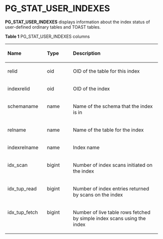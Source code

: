 # PG\_STAT\_USER\_INDEXES<a name="EN-US_TOPIC_0289900946"></a>

**PG\_STAT\_USER\_INDEXES**  displays information about the index status of user-defined ordinary tables and TOAST tables.

**Table  1**  PG\_STAT\_USER\_INDEXES columns

<a name="en-us_topic_0283137388_en-us_topic_0237122448_en-us_topic_0059777687_tc23ffa4000e9413e93247e60610950ea"></a>
<table><thead align="left"><tr id="en-us_topic_0283137388_en-us_topic_0237122448_en-us_topic_0059777687_r52677772553e458bbb32631d2106401f"><th class="cellrowborder" valign="top" width="25.85%" id="mcps1.2.4.1.1"><p id="en-us_topic_0283137388_en-us_topic_0237122448_en-us_topic_0059777687_a0bbe50d092484b4190d722baedb8b780"><a name="en-us_topic_0283137388_en-us_topic_0237122448_en-us_topic_0059777687_a0bbe50d092484b4190d722baedb8b780"></a><a name="en-us_topic_0283137388_en-us_topic_0237122448_en-us_topic_0059777687_a0bbe50d092484b4190d722baedb8b780"></a>Name</p>
</th>
<th class="cellrowborder" valign="top" width="17.01%" id="mcps1.2.4.1.2"><p id="en-us_topic_0283137388_en-us_topic_0237122448_en-us_topic_0059777687_a4f016f23cf85430ca1efe0acdc6e4173"><a name="en-us_topic_0283137388_en-us_topic_0237122448_en-us_topic_0059777687_a4f016f23cf85430ca1efe0acdc6e4173"></a><a name="en-us_topic_0283137388_en-us_topic_0237122448_en-us_topic_0059777687_a4f016f23cf85430ca1efe0acdc6e4173"></a>Type</p>
</th>
<th class="cellrowborder" valign="top" width="57.14%" id="mcps1.2.4.1.3"><p id="en-us_topic_0283137388_en-us_topic_0237122448_en-us_topic_0059777687_a1b01f760cd9640fbac6c80ebcb7ec744"><a name="en-us_topic_0283137388_en-us_topic_0237122448_en-us_topic_0059777687_a1b01f760cd9640fbac6c80ebcb7ec744"></a><a name="en-us_topic_0283137388_en-us_topic_0237122448_en-us_topic_0059777687_a1b01f760cd9640fbac6c80ebcb7ec744"></a>Description</p>
</th>
</tr>
</thead>
<tbody><tr id="en-us_topic_0283137388_en-us_topic_0237122448_en-us_topic_0059777687_rcfdf435d84e8492e9623e66f926c696e"><td class="cellrowborder" valign="top" width="25.85%" headers="mcps1.2.4.1.1 "><p id="en-us_topic_0283137388_en-us_topic_0237122448_en-us_topic_0059777687_a5411778794ec4e8ab55ab0a76684ecea"><a name="en-us_topic_0283137388_en-us_topic_0237122448_en-us_topic_0059777687_a5411778794ec4e8ab55ab0a76684ecea"></a><a name="en-us_topic_0283137388_en-us_topic_0237122448_en-us_topic_0059777687_a5411778794ec4e8ab55ab0a76684ecea"></a>relid</p>
</td>
<td class="cellrowborder" valign="top" width="17.01%" headers="mcps1.2.4.1.2 "><p id="en-us_topic_0283137388_en-us_topic_0237122448_en-us_topic_0059777687_ae3281bbf41b74dbe99967374a49e6d14"><a name="en-us_topic_0283137388_en-us_topic_0237122448_en-us_topic_0059777687_ae3281bbf41b74dbe99967374a49e6d14"></a><a name="en-us_topic_0283137388_en-us_topic_0237122448_en-us_topic_0059777687_ae3281bbf41b74dbe99967374a49e6d14"></a>oid</p>
</td>
<td class="cellrowborder" valign="top" width="57.14%" headers="mcps1.2.4.1.3 "><p id="en-us_topic_0283137388_en-us_topic_0237122448_en-us_topic_0059777687_a58e8196125664a7ebaebbe81f6da7127"><a name="en-us_topic_0283137388_en-us_topic_0237122448_en-us_topic_0059777687_a58e8196125664a7ebaebbe81f6da7127"></a><a name="en-us_topic_0283137388_en-us_topic_0237122448_en-us_topic_0059777687_a58e8196125664a7ebaebbe81f6da7127"></a>OID of the table for this index</p>
</td>
</tr>
<tr id="en-us_topic_0283137388_en-us_topic_0237122448_en-us_topic_0059777687_ra61b69f88dd64ad98efbc9d70fe44b98"><td class="cellrowborder" valign="top" width="25.85%" headers="mcps1.2.4.1.1 "><p id="en-us_topic_0283137388_en-us_topic_0237122448_en-us_topic_0059777687_ad3b2600cad884652a3e5a097a06e92c3"><a name="en-us_topic_0283137388_en-us_topic_0237122448_en-us_topic_0059777687_ad3b2600cad884652a3e5a097a06e92c3"></a><a name="en-us_topic_0283137388_en-us_topic_0237122448_en-us_topic_0059777687_ad3b2600cad884652a3e5a097a06e92c3"></a>indexrelid</p>
</td>
<td class="cellrowborder" valign="top" width="17.01%" headers="mcps1.2.4.1.2 "><p id="en-us_topic_0283137388_en-us_topic_0237122448_en-us_topic_0059777687_a6247d1de79634c548a105399ad90738e"><a name="en-us_topic_0283137388_en-us_topic_0237122448_en-us_topic_0059777687_a6247d1de79634c548a105399ad90738e"></a><a name="en-us_topic_0283137388_en-us_topic_0237122448_en-us_topic_0059777687_a6247d1de79634c548a105399ad90738e"></a>oid</p>
</td>
<td class="cellrowborder" valign="top" width="57.14%" headers="mcps1.2.4.1.3 "><p id="en-us_topic_0283137388_en-us_topic_0237122448_en-us_topic_0059777687_a78dba76f3fbf4f05a3f75cfae9a5c25d"><a name="en-us_topic_0283137388_en-us_topic_0237122448_en-us_topic_0059777687_a78dba76f3fbf4f05a3f75cfae9a5c25d"></a><a name="en-us_topic_0283137388_en-us_topic_0237122448_en-us_topic_0059777687_a78dba76f3fbf4f05a3f75cfae9a5c25d"></a>OID of the index </p>
</td>
</tr>
<tr id="en-us_topic_0283137388_en-us_topic_0237122448_en-us_topic_0059777687_r05561f77732d461f957d2a634a2a1032"><td class="cellrowborder" valign="top" width="25.85%" headers="mcps1.2.4.1.1 "><p id="en-us_topic_0283137388_en-us_topic_0237122448_en-us_topic_0059777687_ad07b4a5ae4dd4a0ab72a7bf9d464b248"><a name="en-us_topic_0283137388_en-us_topic_0237122448_en-us_topic_0059777687_ad07b4a5ae4dd4a0ab72a7bf9d464b248"></a><a name="en-us_topic_0283137388_en-us_topic_0237122448_en-us_topic_0059777687_ad07b4a5ae4dd4a0ab72a7bf9d464b248"></a>schemaname</p>
</td>
<td class="cellrowborder" valign="top" width="17.01%" headers="mcps1.2.4.1.2 "><p id="en-us_topic_0283137388_en-us_topic_0237122448_en-us_topic_0059777687_a1367512eaf264b4c828a967afec6ef95"><a name="en-us_topic_0283137388_en-us_topic_0237122448_en-us_topic_0059777687_a1367512eaf264b4c828a967afec6ef95"></a><a name="en-us_topic_0283137388_en-us_topic_0237122448_en-us_topic_0059777687_a1367512eaf264b4c828a967afec6ef95"></a>name</p>
</td>
<td class="cellrowborder" valign="top" width="57.14%" headers="mcps1.2.4.1.3 "><p id="en-us_topic_0283137388_en-us_topic_0237122448_en-us_topic_0059777687_aed605daf3941470ba56f1acd04969865"><a name="en-us_topic_0283137388_en-us_topic_0237122448_en-us_topic_0059777687_aed605daf3941470ba56f1acd04969865"></a><a name="en-us_topic_0283137388_en-us_topic_0237122448_en-us_topic_0059777687_aed605daf3941470ba56f1acd04969865"></a>Name of the schema that the index is in</p>
</td>
</tr>
<tr id="en-us_topic_0283137388_en-us_topic_0237122448_en-us_topic_0059777687_rda8084f8ad88400099c623415d5fc24f"><td class="cellrowborder" valign="top" width="25.85%" headers="mcps1.2.4.1.1 "><p id="en-us_topic_0283137388_en-us_topic_0237122448_en-us_topic_0059777687_a9a3715776fd04a14b9818150493be116"><a name="en-us_topic_0283137388_en-us_topic_0237122448_en-us_topic_0059777687_a9a3715776fd04a14b9818150493be116"></a><a name="en-us_topic_0283137388_en-us_topic_0237122448_en-us_topic_0059777687_a9a3715776fd04a14b9818150493be116"></a>relname</p>
</td>
<td class="cellrowborder" valign="top" width="17.01%" headers="mcps1.2.4.1.2 "><p id="en-us_topic_0283137388_en-us_topic_0237122448_en-us_topic_0059777687_a62c7fc19022e4155acffedac2a289af8"><a name="en-us_topic_0283137388_en-us_topic_0237122448_en-us_topic_0059777687_a62c7fc19022e4155acffedac2a289af8"></a><a name="en-us_topic_0283137388_en-us_topic_0237122448_en-us_topic_0059777687_a62c7fc19022e4155acffedac2a289af8"></a>name</p>
</td>
<td class="cellrowborder" valign="top" width="57.14%" headers="mcps1.2.4.1.3 "><p id="en-us_topic_0283137388_en-us_topic_0237122448_en-us_topic_0059777687_aabfcffe6713749b2966410d1e38c07d5"><a name="en-us_topic_0283137388_en-us_topic_0237122448_en-us_topic_0059777687_aabfcffe6713749b2966410d1e38c07d5"></a><a name="en-us_topic_0283137388_en-us_topic_0237122448_en-us_topic_0059777687_aabfcffe6713749b2966410d1e38c07d5"></a>Name of the table for the index</p>
</td>
</tr>
<tr id="en-us_topic_0283137388_en-us_topic_0237122448_en-us_topic_0059777687_r2d01715275144937bc0202a486e2d556"><td class="cellrowborder" valign="top" width="25.85%" headers="mcps1.2.4.1.1 "><p id="en-us_topic_0283137388_en-us_topic_0237122448_en-us_topic_0059777687_ae8bc5c0504ca4d81b2d6f6fbc2b555f7"><a name="en-us_topic_0283137388_en-us_topic_0237122448_en-us_topic_0059777687_ae8bc5c0504ca4d81b2d6f6fbc2b555f7"></a><a name="en-us_topic_0283137388_en-us_topic_0237122448_en-us_topic_0059777687_ae8bc5c0504ca4d81b2d6f6fbc2b555f7"></a>indexrelname</p>
</td>
<td class="cellrowborder" valign="top" width="17.01%" headers="mcps1.2.4.1.2 "><p id="en-us_topic_0283137388_en-us_topic_0237122448_en-us_topic_0059777687_a3bdb69ac5e7f47028b19bbdc4707b2d4"><a name="en-us_topic_0283137388_en-us_topic_0237122448_en-us_topic_0059777687_a3bdb69ac5e7f47028b19bbdc4707b2d4"></a><a name="en-us_topic_0283137388_en-us_topic_0237122448_en-us_topic_0059777687_a3bdb69ac5e7f47028b19bbdc4707b2d4"></a>name</p>
</td>
<td class="cellrowborder" valign="top" width="57.14%" headers="mcps1.2.4.1.3 "><p id="en-us_topic_0283137388_en-us_topic_0237122448_en-us_topic_0059777687_a1d46e989df32448ca52696e644c3500b"><a name="en-us_topic_0283137388_en-us_topic_0237122448_en-us_topic_0059777687_a1d46e989df32448ca52696e644c3500b"></a><a name="en-us_topic_0283137388_en-us_topic_0237122448_en-us_topic_0059777687_a1d46e989df32448ca52696e644c3500b"></a>Index name</p>
</td>
</tr>
<tr id="en-us_topic_0283137388_en-us_topic_0237122448_en-us_topic_0059777687_r5202e6e49a0148daaaee2efbe149e498"><td class="cellrowborder" valign="top" width="25.85%" headers="mcps1.2.4.1.1 "><p id="en-us_topic_0283137388_en-us_topic_0237122448_en-us_topic_0059777687_ace98df1d447e41d79f6e6622bb5ec3f8"><a name="en-us_topic_0283137388_en-us_topic_0237122448_en-us_topic_0059777687_ace98df1d447e41d79f6e6622bb5ec3f8"></a><a name="en-us_topic_0283137388_en-us_topic_0237122448_en-us_topic_0059777687_ace98df1d447e41d79f6e6622bb5ec3f8"></a>idx_scan</p>
</td>
<td class="cellrowborder" valign="top" width="17.01%" headers="mcps1.2.4.1.2 "><p id="en-us_topic_0283137388_en-us_topic_0237122448_en-us_topic_0059777687_a9bb7925b1aa64139b31174bc694b682a"><a name="en-us_topic_0283137388_en-us_topic_0237122448_en-us_topic_0059777687_a9bb7925b1aa64139b31174bc694b682a"></a><a name="en-us_topic_0283137388_en-us_topic_0237122448_en-us_topic_0059777687_a9bb7925b1aa64139b31174bc694b682a"></a>bigint</p>
</td>
<td class="cellrowborder" valign="top" width="57.14%" headers="mcps1.2.4.1.3 "><p id="en-us_topic_0283137388_en-us_topic_0237122448_en-us_topic_0059777687_aedfa72ce287e438aa6054363778dc2f7"><a name="en-us_topic_0283137388_en-us_topic_0237122448_en-us_topic_0059777687_aedfa72ce287e438aa6054363778dc2f7"></a><a name="en-us_topic_0283137388_en-us_topic_0237122448_en-us_topic_0059777687_aedfa72ce287e438aa6054363778dc2f7"></a>Number of index scans initiated on the index</p>
</td>
</tr>
<tr id="en-us_topic_0283137388_en-us_topic_0237122448_en-us_topic_0059777687_r84433138ee464fabb0469c34ba1f9dfa"><td class="cellrowborder" valign="top" width="25.85%" headers="mcps1.2.4.1.1 "><p id="en-us_topic_0283137388_en-us_topic_0237122448_en-us_topic_0059777687_aef96230f2332463397c0b9d46637574d"><a name="en-us_topic_0283137388_en-us_topic_0237122448_en-us_topic_0059777687_aef96230f2332463397c0b9d46637574d"></a><a name="en-us_topic_0283137388_en-us_topic_0237122448_en-us_topic_0059777687_aef96230f2332463397c0b9d46637574d"></a>idx_tup_read</p>
</td>
<td class="cellrowborder" valign="top" width="17.01%" headers="mcps1.2.4.1.2 "><p id="en-us_topic_0283137388_en-us_topic_0237122448_en-us_topic_0059777687_aea32d43ecc804f38aefc36cfd2490ecc"><a name="en-us_topic_0283137388_en-us_topic_0237122448_en-us_topic_0059777687_aea32d43ecc804f38aefc36cfd2490ecc"></a><a name="en-us_topic_0283137388_en-us_topic_0237122448_en-us_topic_0059777687_aea32d43ecc804f38aefc36cfd2490ecc"></a>bigint</p>
</td>
<td class="cellrowborder" valign="top" width="57.14%" headers="mcps1.2.4.1.3 "><p id="en-us_topic_0283137388_en-us_topic_0237122448_en-us_topic_0059777687_aee8fbf0ed5514cc0898c2b4e85312bbd"><a name="en-us_topic_0283137388_en-us_topic_0237122448_en-us_topic_0059777687_aee8fbf0ed5514cc0898c2b4e85312bbd"></a><a name="en-us_topic_0283137388_en-us_topic_0237122448_en-us_topic_0059777687_aee8fbf0ed5514cc0898c2b4e85312bbd"></a>Number of index entries returned by scans on the index</p>
</td>
</tr>
<tr id="en-us_topic_0283137388_en-us_topic_0237122448_en-us_topic_0059777687_r86fdae438f4a4374a6fa5151b3d7d508"><td class="cellrowborder" valign="top" width="25.85%" headers="mcps1.2.4.1.1 "><p id="en-us_topic_0283137388_en-us_topic_0237122448_en-us_topic_0059777687_ad0ecc56776244522ab546384b7001759"><a name="en-us_topic_0283137388_en-us_topic_0237122448_en-us_topic_0059777687_ad0ecc56776244522ab546384b7001759"></a><a name="en-us_topic_0283137388_en-us_topic_0237122448_en-us_topic_0059777687_ad0ecc56776244522ab546384b7001759"></a>idx_tup_fetch</p>
</td>
<td class="cellrowborder" valign="top" width="17.01%" headers="mcps1.2.4.1.2 "><p id="en-us_topic_0283137388_en-us_topic_0237122448_en-us_topic_0059777687_ae97baecbe8984fde9ce7ca175321819f"><a name="en-us_topic_0283137388_en-us_topic_0237122448_en-us_topic_0059777687_ae97baecbe8984fde9ce7ca175321819f"></a><a name="en-us_topic_0283137388_en-us_topic_0237122448_en-us_topic_0059777687_ae97baecbe8984fde9ce7ca175321819f"></a>bigint</p>
</td>
<td class="cellrowborder" valign="top" width="57.14%" headers="mcps1.2.4.1.3 "><p id="en-us_topic_0283137388_en-us_topic_0237122448_en-us_topic_0059777687_a1a51a2c678444348beba32e5469a794e"><a name="en-us_topic_0283137388_en-us_topic_0237122448_en-us_topic_0059777687_a1a51a2c678444348beba32e5469a794e"></a><a name="en-us_topic_0283137388_en-us_topic_0237122448_en-us_topic_0059777687_a1a51a2c678444348beba32e5469a794e"></a>Number of live table rows fetched by simple index scans using the index </p>
</td>
</tr>
</tbody>
</table>

